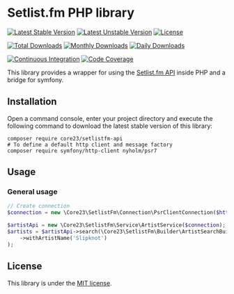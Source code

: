 Setlist.fm PHP library
======================
[![Latest Stable Version](https://poser.pugx.org/core23/setlistfm-api/v/stable)](https://packagist.org/packages/core23/setlistfm-api)
[![Latest Unstable Version](https://poser.pugx.org/core23/setlistfm-api/v/unstable)](https://packagist.org/packages/core23/setlistfm-api)
[![License](https://poser.pugx.org/core23/setlistfm-api/license)](LICENSE.md)

[![Total Downloads](https://poser.pugx.org/core23/setlistfm-api/downloads)](https://packagist.org/packages/core23/setlistfm-api)
[![Monthly Downloads](https://poser.pugx.org/core23/setlistfm-api/d/monthly)](https://packagist.org/packages/core23/setlistfm-api)
[![Daily Downloads](https://poser.pugx.org/core23/setlistfm-api/d/daily)](https://packagist.org/packages/core23/setlistfm-api)

[![Continuous Integration](https://github.com/core23/setlistfm-php-api/workflows/Continuous%20Integration/badge.svg)](https://github.com/core23/setlistfm-php-api/actions)
[![Code Coverage](https://codecov.io/gh/core23/setlistfm-php-api/branch/master/graph/badge.svg)](https://codecov.io/gh/core23/setlistfm-php-api)

This library provides a wrapper for using the [Setlist.fm API] inside PHP and a bridge for symfony.

## Installation

Open a command console, enter your project directory and execute the following command to download the latest stable version of this library:

```
composer require core23/setlistfm-api
# To define a default http client and message factory
composer require symfony/http-client nyholm/psr7
```

## Usage

### General usage
```php
// Create connection
$connection = new \Core23\SetlistFm\Connection\PsrClientConnection($httpClient, $requestFactory);

$artistApi = new \Core23\SetlistFm\Service\ArtistService($connection);
$artists = $artistApi->search(\Core23\SetlistFm\Builder\ArtistSearchBuilder::create()
    ->withArtistName('Slipknot')
);
```

## License

This library is under the [MIT license](LICENSE.md).

[Setlist.fm API]: https://api.setlist.fm
